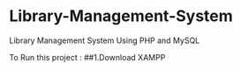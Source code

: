   # Library-Management-System
Library Management System Using PHP and MySQL

To Run this project :
##1.Download XAMPP
